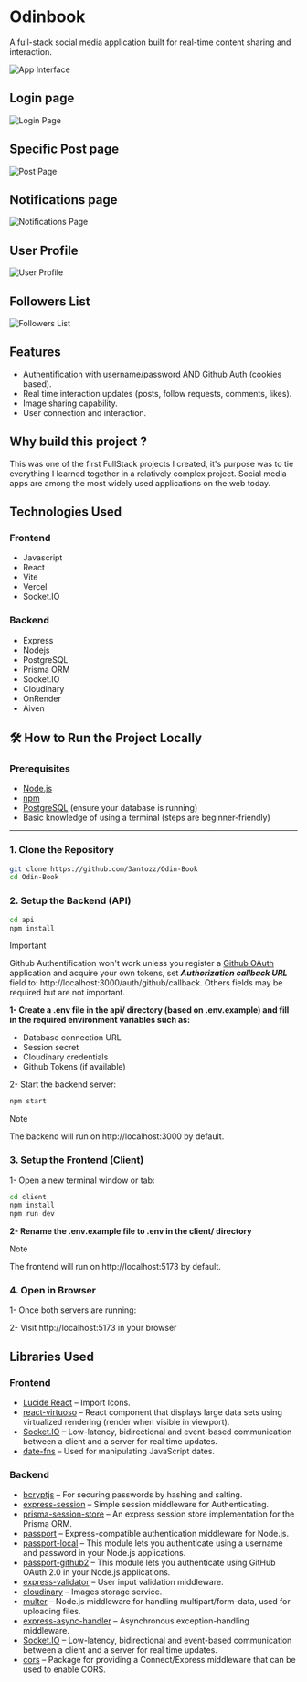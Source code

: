 # Odinbook

A full-stack social media application built for real-time content sharing and interaction.

![App Interface](./client/public/showcase/interface.png)

## Login page

![Login Page](./client/public/showcase/login.png)

## Specific Post page

![Post Page](./client/public/showcase/post.png)

## Notifications page

![Notifications Page](./client/public/showcase/notifications.png)

## User Profile

![User Profile](./client/public/showcase/profile.png)

## Followers List

![Followers List](./client/public/showcase/users.png)

## Features

- Authentification with username/password AND Github Auth (cookies based).
- Real time interaction updates (posts, follow requests, comments, likes).
- Image sharing capability.
- User connection and interaction.

## Why build this project ?

This was one of the first FullStack projects I created, it's purpose was to tie everything I learned together in a relatively complex project. Social media apps are among the most widely used applications on the web today.

## Technologies Used

### Frontend

- Javascript
- React
- Vite
- Vercel
- Socket.IO

### Backend

- Express
- Nodejs
- PostgreSQL
- Prisma ORM
- Socket.IO
- Cloudinary
- OnRender
- Aiven

## 🛠️ How to Run the Project Locally

### Prerequisites

- [Node.js](https://nodejs.org/)
- [npm](https://www.npmjs.com/)
- [PostgreSQL](https://www.postgresql.org/) (ensure your database is running)
- Basic knowledge of using a terminal (steps are beginner-friendly)

---

### 1. Clone the Repository

```bash
git clone https://github.com/3antozz/Odin-Book
cd Odin-Book
```

### 2. Setup the Backend (API)

```bash
cd api
npm install
```

> [!IMPORTANT]
> Github Authentification won't work unless you register a [Github OAuth](https://docs.github.com/en/apps/creating-github-apps/registering-a-github-app/registering-a-github-app#registering-a-github-app) application and acquire your own tokens, set ***Authorization callback URL*** field to: http://localhost:3000/auth/github/callback. Others fields may be required but are not important.

**1- Create a .env file in the api/ directory (based on .env.example) and fill in the required environment variables such as:** 

* Database connection URL
* Session secret
* Cloudinary credentials
* Github Tokens (if available)

2- Start the backend server:

```bash
npm start
```
> [!NOTE]
> The backend will run on http://localhost:3000 by default.

### 3. Setup the Frontend (Client)

1- Open a new terminal window or tab:
```bash
cd client
npm install
npm run dev
```
**2- Rename the .env.example file to .env in the client/ directory**

> [!NOTE]
> The frontend will run on http://localhost:5173 by default.

### 4. Open in Browser

1- Once both servers are running:

2- Visit http://localhost:5173 in your browser

## Libraries Used

### Frontend

- [Lucide React](https://lucide.dev/guide/packages/lucide-react) – Import Icons.
- [react-virtuoso](https://virtuoso.dev/) –  React component that displays large data sets using virtualized rendering (render when visible in viewport).
- [Socket.IO](https://socket.io/) – Low-latency, bidirectional and event-based communication between a client and a server for real time updates.
- [date-fns](https://date-fns.org/docs/Getting-Started) – Used for manipulating JavaScript dates.

### Backend

- [bcryptjs](https://www.npmjs.com/package/bcryptjs) – For securing passwords by hashing and salting.
- [express-session](https://www.npmjs.com/package/express-session) – Simple session middleware for Authenticating.
- [prisma-session-store](https://www.npmjs.com/package/@quixo3/prisma-session-store) – An express session store implementation for the Prisma ORM.
- [passport](https://www.npmjs.com/package/passport) – Express-compatible authentication middleware for Node.js.
- [passport-local](https://www.npmjs.com/package/passport-local) – This module lets you authenticate using a username and password in your Node.js applications.
- [passport-github2](https://www.npmjs.com/package/passport-github2) – This module lets you authenticate using GitHub OAuth 2.0 in your Node.js applications. 
- [express-validator](https://www.npmjs.com/package/express-validator) – User input validation middleware.
- [cloudinary](https://cloudinary.com/) – Images storage service.
- [multer](https://www.npmjs.com/package/multer) – Node.js middleware for handling multipart/form-data, used for uploading files.
- [express-async-handler](https://www.npmjs.com/package/express-async-handler) – Asynchronous exception-handling middleware.
- [Socket.IO](https://socket.io/) – Low-latency, bidirectional and event-based communication between a client and a server for real time updates.
- [cors](https://www.npmjs.com/package/cors) – Package for providing a Connect/Express middleware that can be used to enable CORS.
